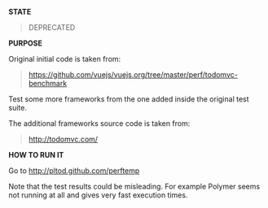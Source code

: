 **STATE**

> DEPRECATED


**PURPOSE**

Original initial code is taken from:

> https://github.com/vuejs/vuejs.org/tree/master/perf/todomvc-benchmark


Test some more frameworks from the one added inside the original test suite.

The additional frameworks source code is taken from:

> http://todomvc.com/



**HOW TO RUN IT**


Go to http://pltod.github.com/perftemp

Note that the test results could be misleading.
For example Polymer seems not running at all and gives very fast execution times.



